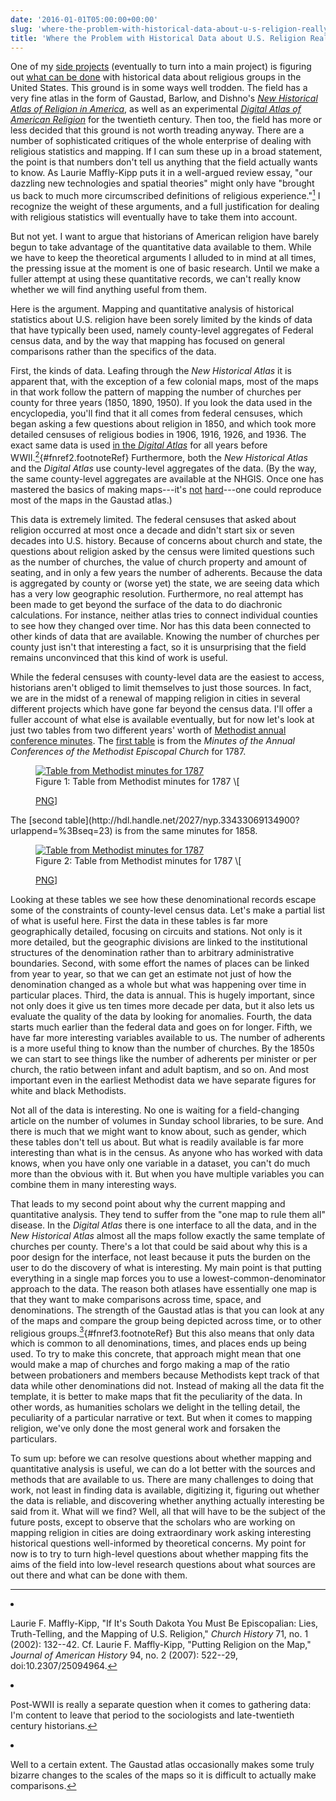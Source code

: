 ```yaml
---
date: '2016-01-01T05:00:00+00:00'
slug: 'where-the-problem-with-historical-data-about-u-s-religion-really-lies'
title: 'Where the Problem with Historical Data about U.S. Religion Really Lies'
---
```


One of my [side projects](http://hdl.handle.net/2027/nyp.33433069134900?urlappend=%3Bseq=23) (eventually to turn into a main project) is figuring out [what can be done](http://lincolnmullen.com/projects/asch-2015/) with historical data about religious groups in the United States. This ground is in some ways well trodden. The field has a very fine atlas in the form of Gaustad, Barlow, and Dishno's *[New Historical Atlas of Religion in America](http://amzn.to/1JOC0EB)*, as well as an experimental *[Digital Atlas of American Religion](http://religionatlas.org/?page_id=44)* for the twentieth century. Then too, the field has more or less decided that this ground is not worth treading anyway. There are a number of sophisticated critiques of the whole enterprise of dealing with religious statistics and mapping. If I can sum these up in a broad statement, the point is that numbers don't tell us anything that the field actually wants to know. As Laurie Maffly-Kipp puts it in a well-argued review essay, "our dazzling new technologies and spatial theories" might only have "brought us back to much more circumscribed definitions of religious experience."[<sup>1</sup>](#fn1) I recognize the weight of these arguments, and a full justification for dealing with religious statistics will eventually have to take them into account.

But not yet. I want to argue that historians of American religion have barely begun to take advantage of the quantitative data available to them. While we have to keep the theoretical arguments I alluded to in mind at all times, the pressing issue at the moment is one of basic research. Until we make a fuller attempt at using these quantitative records, we can't really know whether we will find anything useful from them.

Here is the argument. Mapping and quantitative analysis of historical statistics about U.S. religion have been sorely limited by the kinds of data that have typically been used, namely county-level aggregates of Federal census data, and by the way that mapping has focused on general comparisons rather than the specifics of the data.

First, the kinds of data. Leafing through the *New Historical Atlas* it is apparent that, with the exception of a few colonial maps, most of the maps in that work follow the pattern of mapping the number of churches per county for three years (1850, 1890, 1950). If you look the data used in the encyclopedia, you'll find that it all comes from federal censuses, which began asking a few questions about religion in 1850, and which took more detailed censuses of religious bodies in 1906, 1916, 1926, and 1936. The exact same data is used [in the *Digital Atlas*](http://religionatlas.org/documents/DAAR_Data_Documentation.pdf) for all years before WWII.[<sup>2</sup>](#fn2){\#fnref2.footnoteRef} Furthermore, both the *New Historical Atlas* and the *Digital Atlas* use county-level aggregates of the data. (By the way, the same county-level aggregates are available at the NHGIS. Once one has mastered the basics of making maps---it's [not](http://lincolnmullen.com/projects/spatial-workshop/data-maps.html) [hard](http://lincolnmullen.com/projects/spatial-workshop/qgis.html)---one could reproduce most of the maps in the Gaustad atlas.)

This data is extremely limited. The federal censuses that asked about religion occurred at most once a decade and didn't start six or seven decades into U.S. history. Because of concerns about church and state, the questions about religion asked by the census were limited questions such as the number of churches, the value of church property and amount of seating, and in only a few years the number of adherents. Because the data is aggregated by county or (worse yet) the state, we are seeing data which has a very low geographic resolution. Furthermore, no real attempt has been made to get beyond the surface of the data to do diachronic calculations. For instance, neither atlas tries to connect individual counties to see how they changed over time. Nor has this data been connected to other kinds of data that are available. Knowing the number of churches per county just isn't that interesting a fact, so it is unsurprising that the field remains unconvinced that this kind of work is useful.

While the federal censuses with county-level data are the easiest to access, historians aren't obliged to limit themselves to just those sources. In fact, we are in the midst of a renewal of mapping religion in cities in several different projects which have gone far beyond the census data. I'll offer a fuller account of what else is available eventually, but for now let's look at just two tables from two different years' worth of [Methodist annual conference minutes](http://notebook.lincolnmullen.com/Methodist%20Minutes%20of%20the%20Annual%20Conferences). The [first table](http://hdl.handle.net/2027/nyp.33433069134967?urlappend=%3Bseq=34) is from the *Minutes of the Annual Conferences of the Methodist Episcopal Church* for 1787.
<figure id="figure-1">
<a onclick="ga('send', 'event', { 'eventCategory': 'Figure', 'eventAction': 'View', 'eventLabel': 'methodists/minutes-1787'});" href='//files.lincolnmullen.com/figures//methodists/minutes-1787.png'><img src='//files.lincolnmullen.com/figures//methodists/minutes-1787.png' alt='Table from Methodist minutes for 1787'></a>
<figcaption>
Figure 1: Table from Methodist minutes for 1787 \[

<a onclick="ga(&#39;send&#39;, &#39;event&#39;, { &#39;eventCategory&#39;: &#39;Figure&#39;, &#39;eventAction&#39;: &#39;View&#39;, &#39;eventLabel&#39;: &#39;methodists/minutes-1787&#39;});" href="//files.lincolnmullen.com/figures//methodists/minutes-1787.png">PNG</a>\]

</figcaption>
</figure>
The [second table](http://hdl.handle.net/2027/nyp.33433069134900?urlappend=%3Bseq=23) is from the same minutes for 1858.
<figure id="figure-2">
<a onclick="ga('send', 'event', { 'eventCategory': 'Figure', 'eventAction': 'View', 'eventLabel': 'methodists/minutes-1858'});" href='//files.lincolnmullen.com/figures//methodists/minutes-1858.png'><img src='//files.lincolnmullen.com/figures//methodists/minutes-1858.png' alt='Table from Methodist minutes for 1787'></a>
<figcaption>
Figure 2: Table from Methodist minutes for 1787 \[

<a onclick="ga(&#39;send&#39;, &#39;event&#39;, { &#39;eventCategory&#39;: &#39;Figure&#39;, &#39;eventAction&#39;: &#39;View&#39;, &#39;eventLabel&#39;: &#39;methodists/minutes-1858&#39;});" href="//files.lincolnmullen.com/figures//methodists/minutes-1858.png">PNG</a>\]

</figcaption>
</figure>
Looking at these tables we see how these denominational records escape some of the constraints of county-level census data. Let's make a partial list of what is useful here. First the data in these tables is far more geographically detailed, focusing on circuits and stations. Not only is it more detailed, but the geographic divisions are linked to the institutional structures of the denomination rather than to arbitrary administrative boundaries. Second, with some effort the names of places can be linked from year to year, so that we can get an estimate not just of how the denomination changed as a whole but what was happening over time in particular places. Third, the data is annual. This is hugely important, since not only does it give us ten times more decade per data, but it also lets us evaluate the quality of the data by looking for anomalies. Fourth, the data starts much earlier than the federal data and goes on for longer. Fifth, we have far more interesting variables available to us. The number of adherents is a more useful thing to know than the number of churches. By the 1850s we can start to see things like the number of adherents per minister or per church, the ratio between infant and adult baptism, and so on. And most important even in the earliest Methodist data we have separate figures for white and black Methodists.

Not all of the data is interesting. No one is waiting for a field-changing article on the number of volumes in Sunday school libraries, to be sure. And there is much that we might want to know about, such as gender, which these tables don't tell us about. But what is readily available is far more interesting than what is in the census. As anyone who has worked with data knows, when you have only one variable in a dataset, you can't do much more than the obvious with it. But when you have multiple variables you can combine them in many interesting ways.

That leads to my second point about why the current mapping and quantitative analysis. They tend to suffer from the "one map to rule them all" disease. In the *Digital Atlas* there is one interface to all the data, and in the *New Historical Atlas* almost all the maps follow exactly the same template of churches per county. There's a lot that could be said about why this is a poor design for the interface, not least because it puts the burden on the user to do the discovery of what is interesting. My main point is that putting everything in a single map forces you to use a lowest-common-denominator approach to the data. The reason both atlases have essentially one map is that they want to make comparisons across time, space, and denominations. The strength of the Gaustad atlas is that you can look at any of the maps and compare the group being depicted across time, or to other religious groups.[<sup>3</sup>](#fn3){\#fnref3.footnoteRef} But this also means that only data which is common to all denominations, times, and places ends up being used. To try to make this concrete, that approach might mean that one would make a map of churches and forgo making a map of the ratio between probationers and members because Methodists kept track of that data while other denominations did not. Instead of making all the data fit the template, it is better to make maps that fit the peculiarity of the data. In other words, as humanities scholars we delight in the telling detail, the peculiarity of a particular narrative or text. But when it comes to mapping religion, we've only done the most general work and forsaken the particulars.

To sum up: before we can resolve questions about whether mapping and quantitative analysis is useful, we can do a lot better with the sources and methods that are available to us. There are many challenges to doing that work, not least in finding data is available, digitizing it, figuring out whether the data is reliable, and discovering whether anything actually interesting be said from it. What will we find? Well, all that will have to be the subject of the future posts, except to observe that the scholars who are working on mapping religion in cities are doing extraordinary work asking interesting historical questions well-informed by theoretical concerns. My point for now is to try to turn high-level questions about whether mapping fits the aims of the field into low-level research questions about what sources are out there and what can be done with them.
<section class="footnotes">

------------------------------------------------------------------------

<li id="fn1">
<p>
Laurie F. Maffly-Kipp, "If It's South Dakota You Must Be Episcopalian: Lies, Truth-Telling, and the Mapping of U.S. Religion," <em>Church History</em> 71, no. 1 (2002): 132--42. Cf. Laurie F. Maffly-Kipp, "Putting Religion on the Map," <em>Journal of American History</em> 94, no. 2 (2007): 522--29, doi:10.2307/25094964.<a href="#fnref1">↩</a>
</p>
</li>
<li id="fn2">
<p>
Post-WWII is really a separate question when it comes to gathering data: I'm content to leave that period to the sociologists and late-twentieth century historians.<a href="#fnref2">↩</a>
</p>
</li>
<li id="fn3">
<p>
Well to a certain extent. The Gaustad atlas occasionally makes some truly bizarre changes to the scales of the maps so it is difficult to actually make comparisons.<a href="#fnref3">↩</a>
</p>
</li>
</section>
